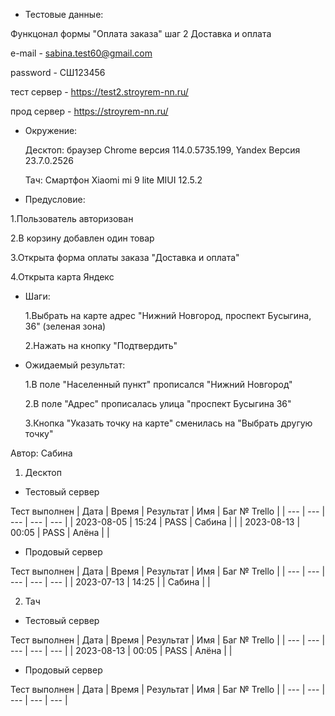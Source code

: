 * Тестовые данные:

 Функцонал формы "Оплата заказа" шаг 2 Доставка и оплата
 
 e-mail - sabina.test60@gmail.com
 
 password - СШ123456
 
 тест сервер - https://test2.stroyrem-nn.ru/
 
 прод сервер - https://stroyrem-nn.ru/
 
 * Окружение: 

	Десктоп: браузер Chrome версия 114.0.5735.199, Yandex Версия 23.7.0.2526
	
	Тач: Cмартфон Xiaomi mi 9 lite MIUI 12.5.2
 
* Предусловие:
 
 1.Пользователь авторизован
 
 2.В корзину добавлен один товар
 
 3.Открыта форма оплаты заказа "Доставка и оплата"
 
 4.Открыта карта Яндекс
 

* Шаги:

  1.Выбрать на карте адрес "Нижний Новгород, проспект Бусыгина, 36" (зеленая зона)
  
  2.Нажать на кнопку "Подтвердить"
 

* Ожидаемый результат:

   1.В поле "Населенный пункт" прописался "Нижний Новгород"
   
   2.В поле "Адрес" прописалась улица "проспект Бусыгина 36"
   
   3.Кнопка "Указать точку на карте" сменилась на "Выбрать другую точку"

Автор: Сабина

1. Десктоп
* Тестовый сервер 

Тест выполнен
| Дата | Время | Результат | Имя | Баг № Trello |
| --- | --- | --- | --- | --- |
| 2023-08-05 | 15:24 | PASS | Сабина |   |
| 2023-08-13 | 00:05 | PASS | Алёна |   |

* Продовый сервер

Тест выполнен
| Дата | Время | Результат | Имя | Баг № Trello |
| --- | --- | --- | --- | --- |
| 2023-07-13 | 14:25 |  | Сабина |   | 

2. Тач

* Тестовый сервер

Тест выполнен
| Дата | Время | Результат | Имя | Баг № Trello |
| --- | --- | --- | --- | --- |
| 2023-08-13 | 00:05 | PASS | Алёна |   |

* Продовый сервер

Тест выполнен
| Дата | Время | Результат | Имя | Баг № Trello |
| --- | --- | --- | --- | --- |